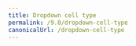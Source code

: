 ```yaml
---
title: Dropdown cell type
permalink: /9.0/dropdown-cell-type
canonicalUrl: /dropdown-cell-type
---
```

